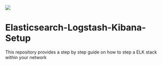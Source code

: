 ![](img/images.png)

# Elasticsearch-Logstash-Kibana-Setup

This repository provides a step by step guide on how to step a ELK stack within your network
